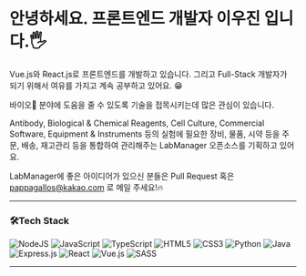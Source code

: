 안녕하세요. 프론트엔드 개발자 이우진 입니다.🖐
===========================================
Vue.js와 React.js로 프론트엔드를 개발하고 있습니다. 그리고 Full-Stack 개발자가 되기 위해서 여유를 가지고 계속 공부하고 있어요. 😁
 
바이오🔬 분야에 도움을 줄 수 있도록 기술을 접목시키는데 많은 관심이 있습니다.

Antibody, Biological & Chemical Reagents, Cell Culture, Commercial Software, Equipment & Instruments 등의 실험에 필요한 장비, 물품, 시약 등을 주문, 배송, 재고관리 등을 통합하여 관리해주는 LabManager 오픈소스를 기획하고 있어요.

LabManager에 좋은 아이디어가 있으신 분들은 Pull Request 혹은 pappagallos@kakao.com 로 메일 주세요!🔥

---

### 🛠Tech Stack
<img alt="NodeJS" src="https://img.shields.io/badge/node.js-%2343853D.svg?style=for-the-badge&logo=node-dot-js&logoColor=white"/> <img alt="JavaScript" src="https://img.shields.io/badge/javascript-%23323330.svg?style=for-the-badge&logo=javascript&logoColor=%23F7DF1E"/> <img alt="TypeScript" src="https://img.shields.io/badge/typescript-%23007ACC.svg?style=for-the-badge&logo=typescript&logoColor=white"/> <img alt="HTML5" src="https://img.shields.io/badge/html5-%23E34F26.svg?style=for-the-badge&logo=html5&logoColor=white"/> <img alt="CSS3" src="https://img.shields.io/badge/css3-%231572B6.svg?style=for-the-badge&logo=css3&logoColor=white"/> <img alt="Python" src="https://img.shields.io/badge/python-%2314354C.svg?style=for-the-badge&logo=python&logoColor=white"/> <img alt="Java" src="https://img.shields.io/badge/java-%23ED8B00.svg?style=for-the-badge&logo=java&logoColor=white"/> <img alt="Express.js" src="https://img.shields.io/badge/express.js-%23404d59.svg?style=for-the-badge&logo=express&logoColor=%2361DAFB"/> <img alt="React" src="https://img.shields.io/badge/react-%2320232a.svg?style=for-the-badge&logo=react&logoColor=%2361DAFB"/> <img alt="Vue.js" src="https://img.shields.io/badge/vuejs-%2335495e.svg?style=for-the-badge&logo=vue-dot-js&logoColor=%234FC08D"/> <img alt="SASS" src="https://img.shields.io/badge/SASS-hotpink.svg?style=for-the-badge&logo=SASS&logoColor=white"/>

---
